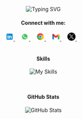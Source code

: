 
<div align="center">
    
![Typing SVG](https://readme-typing-svg.herokuapp.com?font=Consolas&pause=1000&color=ff1493&center=true&width=435&lines=Hi,+I'm+Suraj+Khot;I'm+Interested+In+Tech;Expertise+in+Mobile+Development;Flutter+%7C+Android+%7C+Java)

</div>
<h4 align="center">
Connect with me:
  <br/>
</h4>


<div align="center">
<a text-decoration="none" href="https://www.linkedin.com/in/khot-suraj">
    <img alt="Suraj | linkedin" width="22px" src="https://github.com/suraj-khot-19/img/blob/main/icons8-linkedin-48.png" />
  </a>&nbsp;&nbsp;&nbsp;

  <a text-decoration="none"  href="https://wa.me/+919359658536">
    <img alt="Suraj | WhatsApp" width="22px" src="https://github.com/suraj-khot-19/img/blob/main/icons8-whatsapp-48.png" />
  </a>&nbsp;&nbsp;&nbsp;

  <a text-decoration="none"   href="https://suraj-khot-19.github.io/suraj/">
    <img alt="Suraj | Website" width="22px" src="https://github.com/suraj-khot-19/img/blob/main/icons8-chrome-48.png" />
  </a>&nbsp;&nbsp;&nbsp;

  <a text-decoration="none" href="mailto:khotsuraj019@gmail.com">
    <img  alt="Suraj | gmail" width="22px" src="https://github.com/suraj-khot-19/img/blob/main/icons8-gmail-48.png" />
  </a>&nbsp;&nbsp;&nbsp;

<a text-decoration="none" href="https://x.com/thekhot_19?t=uREiEXAJfXifY8R1keXDVQ&s=09">
    <img  alt="Suraj | X" width="22px" src="https://github.com/suraj-khot-19/img/blob/main/twitter.png" />
  </a>&nbsp;&nbsp;&nbsp;
  </div>
</div>
<br/>
<h4 align="center">
Skills 
</h4>

<div align="center">
    
![My Skills](https://skillicons.dev/icons?i=flutter,dart,firebase,github,git,postman,figma,java,php,laravel,mysql,python,html,css,javascript&perline=5)
</div>

<br/>
<h4 align="center">
GitHub Stats
</h4>
<p align="center">
  <img src="https://github-readme-stats.vercel.app/api?username=suraj-khot-19&show_icons=true&theme=dark" alt="GitHub Stats" />
    </p>
